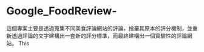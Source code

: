 # Google_FoodReview-
這個專案主要是透過蒐集不同美食評論網站的評論，捨棄其原本的評分機制，並重新透過評論的文字建構出一套新的評分標準，而最終建構出一個實驗性的評論網站。
This
